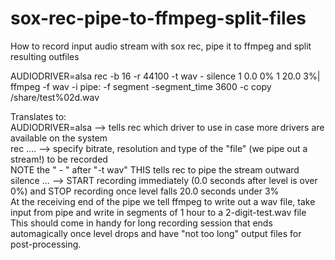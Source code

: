 # sox-rec-pipe-to-ffmpeg-split-files
How to record input audio stream with sox rec, pipe it to ffmpeg and split resulting outfiles

AUDIODRIVER=alsa rec -b 16 -r 44100 -t wav - silence 1 0.0 0% 1 20.0 3%| ffmpeg -f wav -i pipe: -f segment -segment_time 3600 -c copy /share/test%02d.wav

Translates to:\
AUDIODRIVER=alsa --> tells rec which driver to use in case more drivers are available on the system\
rec .... --> specify bitrate, resolution and type of the "file" (we pipe out a stream!) to be recorded\
NOTE the " - " after "-t wav" THIS tells rec to pipe the stream outward\
silence ... --> START recording immediately (0.0 seconds after level is over 0%) and STOP recording once level falls 20.0 seconds under 3%\
At the receiving end of the pipe we tell ffmpeg to write out a wav file, take input from pipe and write in segments of 1 hour to a 2-digit-test.wav file\
This should come in handy for long recording session that ends automagically once level drops and have "not too long" output files for post-processing.

